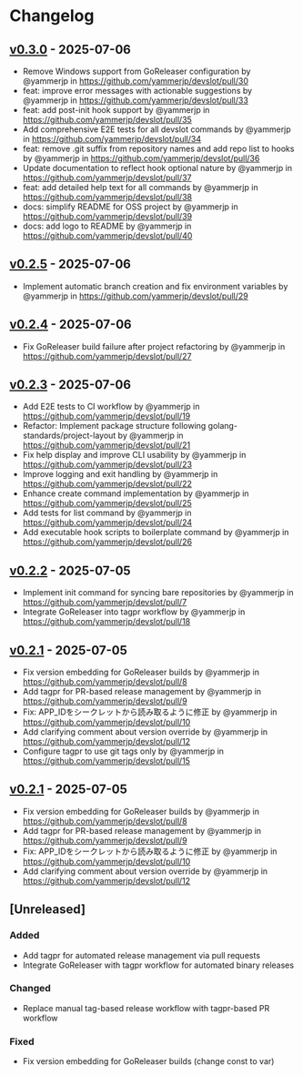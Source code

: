 # Changelog

## [v0.3.0](https://github.com/yammerjp/devslot/compare/v0.2.5...v0.3.0) - 2025-07-06
- Remove Windows support from GoReleaser configuration by @yammerjp in https://github.com/yammerjp/devslot/pull/30
- feat: improve error messages with actionable suggestions by @yammerjp in https://github.com/yammerjp/devslot/pull/33
- feat: add post-init hook support by @yammerjp in https://github.com/yammerjp/devslot/pull/35
- Add comprehensive E2E tests for all devslot commands by @yammerjp in https://github.com/yammerjp/devslot/pull/34
- feat: remove .git suffix from repository names and add repo list to hooks by @yammerjp in https://github.com/yammerjp/devslot/pull/36
- Update documentation to reflect hook optional nature by @yammerjp in https://github.com/yammerjp/devslot/pull/37
- feat: add detailed help text for all commands by @yammerjp in https://github.com/yammerjp/devslot/pull/38
- docs: simplify README for OSS project by @yammerjp in https://github.com/yammerjp/devslot/pull/39
- docs: add logo to README by @yammerjp in https://github.com/yammerjp/devslot/pull/40

## [v0.2.5](https://github.com/yammerjp/devslot/compare/v0.2.4...v0.2.5) - 2025-07-06
- Implement automatic branch creation and fix environment variables by @yammerjp in https://github.com/yammerjp/devslot/pull/29

## [v0.2.4](https://github.com/yammerjp/devslot/compare/v0.2.3...v0.2.4) - 2025-07-06
- Fix GoReleaser build failure after project refactoring by @yammerjp in https://github.com/yammerjp/devslot/pull/27

## [v0.2.3](https://github.com/yammerjp/devslot/compare/v0.2.2...v0.2.3) - 2025-07-06
- Add E2E tests to CI workflow by @yammerjp in https://github.com/yammerjp/devslot/pull/19
- Refactor: Implement package structure following golang-standards/project-layout by @yammerjp in https://github.com/yammerjp/devslot/pull/21
- Fix help display and improve CLI usability by @yammerjp in https://github.com/yammerjp/devslot/pull/23
- Improve logging and exit handling by @yammerjp in https://github.com/yammerjp/devslot/pull/22
- Enhance create command implementation by @yammerjp in https://github.com/yammerjp/devslot/pull/25
- Add tests for list command by @yammerjp in https://github.com/yammerjp/devslot/pull/24
- Add executable hook scripts to boilerplate command by @yammerjp in https://github.com/yammerjp/devslot/pull/26

## [v0.2.2](https://github.com/yammerjp/devslot/compare/v0.2.1...v0.2.2) - 2025-07-05
- Implement init command for syncing bare repositories by @yammerjp in https://github.com/yammerjp/devslot/pull/7
- Integrate GoReleaser into tagpr workflow by @yammerjp in https://github.com/yammerjp/devslot/pull/18

## [v0.2.1](https://github.com/yammerjp/devslot/compare/v0.2.0...v0.2.1) - 2025-07-05
- Fix version embedding for GoReleaser builds by @yammerjp in https://github.com/yammerjp/devslot/pull/8
- Add tagpr for PR-based release management by @yammerjp in https://github.com/yammerjp/devslot/pull/9
- Fix: APP_IDをシークレットから読み取るように修正 by @yammerjp in https://github.com/yammerjp/devslot/pull/10
- Add clarifying comment about version override by @yammerjp in https://github.com/yammerjp/devslot/pull/12
- Configure tagpr to use git tags only by @yammerjp in https://github.com/yammerjp/devslot/pull/15

## [v0.2.1](https://github.com/yammerjp/devslot/compare/v0.2.0...v0.2.1) - 2025-07-05
- Fix version embedding for GoReleaser builds by @yammerjp in https://github.com/yammerjp/devslot/pull/8
- Add tagpr for PR-based release management by @yammerjp in https://github.com/yammerjp/devslot/pull/9
- Fix: APP_IDをシークレットから読み取るように修正 by @yammerjp in https://github.com/yammerjp/devslot/pull/10
- Add clarifying comment about version override by @yammerjp in https://github.com/yammerjp/devslot/pull/12

## [Unreleased]

### Added
- Add tagpr for automated release management via pull requests
- Integrate GoReleaser with tagpr workflow for automated binary releases

### Changed
- Replace manual tag-based release workflow with tagpr-based PR workflow

### Fixed
- Fix version embedding for GoReleaser builds (change const to var)
